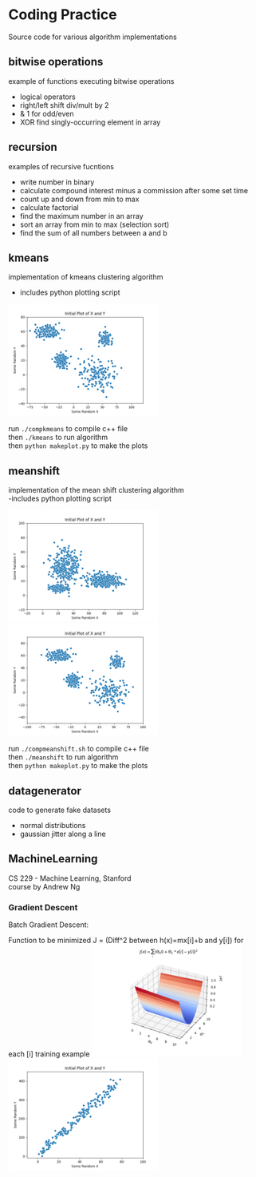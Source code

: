 
# Coding Practice

Source code for various algorithm implementations 

## bitwise operations
 example of functions executing bitwise operations 
 - logical operators
 - right/left shift div/mult by 2
 - & 1 for odd/even
 - XOR find singly-occurring element in array

## recursion
 examples of recursive fucntions 
 - write number in binary
 - calculate compound interest minus a commission
   after some set time
 - count up and down from min to max
 - calculate factorial
 - find the maximum number in an array
 - sort an array from min to max (selection sort)
 - find the sum of all numbers between a and b

## kmeans
 implementation of kmeans clustering algorithm 
  - includes python plotting script

 <img src="./kmeans/plots/animation.gif" width="300"  />

 run `./compkmeans` to compile c++ file \
 then `./kmeans` to run algorithm \
 then `python makeplot.py` to make the plots

## meanshift
 implementation of the mean shift clustering algorithm \
  -includes python plotting script
  
  
 <img src="./meanshift/plots2/animation.gif" width="300"  />  <img src="./meanshift/plots/animation.gif" width="300"  />

 run `./compmeanshift.sh` to compile c++ file \
 then `./meanshift` to run algorithm \
 then `python makeplot.py` to make the plots

## datagenerator
 code to generate fake datasets
 - normal distributions
 - gaussian jitter along a line

## MachineLearning
 CS 229 - Machine Learning, Stanford \
 course by Andrew Ng
 
 ### Gradient Descent
  Batch Gradient Descent: 
  
  Function to be minimized 
   J = (Diff^2 between h(x)=mx[i]+b and y[i]) for each [i] training example
  <img src="./MachineLearning/01_GradientDescent/outfiles/Jplot.png" width="300"  />   <img src="./MachineLearning/01_GradientDescent/outfiles/animation.gif" width="300"  />

 
  
